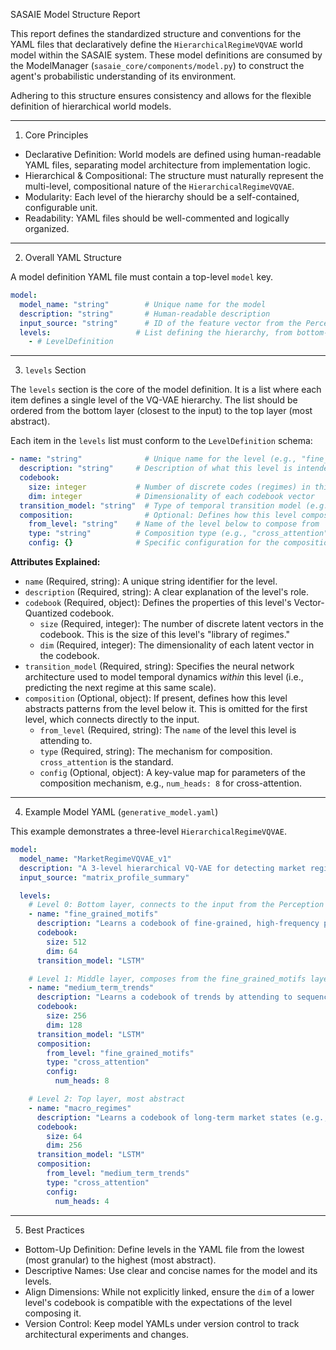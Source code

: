 SASAIE Model Structure Report

  This report defines the standardized structure and conventions for the YAML
  files that declaratively define the `HierarchicalRegimeVQVAE` world model
  within the SASAIE system. These model definitions are consumed by the
  ModelManager (`sasaie_core/components/model.py`) to construct the agent's
  probabilistic understanding of its environment.

  Adhering to this structure ensures consistency and allows for the flexible definition of hierarchical world models.

  ---

  1. Core Principles

   * Declarative Definition: World models are defined using human-readable YAML
     files, separating model architecture from implementation logic.
   * Hierarchical & Compositional: The structure must naturally represent the multi-level, compositional nature of the `HierarchicalRegimeVQVAE`.
   * Modularity: Each level of the hierarchy should be a self-contained, configurable unit.
   * Readability: YAML files should be well-commented and logically organized.

  ---

  2. Overall YAML Structure

  A model definition YAML file must contain a top-level `model` key.

   ```yaml
   model:
     model_name: "string"        # Unique name for the model
     description: "string"       # Human-readable description
     input_source: "string"      # ID of the feature vector from the Perception Engine (e.g., "matrix_profile")
     levels:                   # List defining the hierarchy, from bottom-up
       - # LevelDefinition
   ```

  ---

  3. `levels` Section

  The `levels` section is the core of the model definition. It is a list where each item defines a single level of the VQ-VAE hierarchy. The list should be ordered from the bottom layer (closest to the input) to the top layer (most abstract).

  Each item in the `levels` list must conform to the `LevelDefinition` schema:

   ```yaml
   - name: "string"              # Unique name for the level (e.g., "fine_grained_patterns")
     description: "string"     # Description of what this level is intended to learn
     codebook:
       size: integer           # Number of discrete codes (regimes) in this level's library
       dim: integer            # Dimensionality of each codebook vector
     transition_model: "string"  # Type of temporal transition model (e.g., "LSTM", "Transformer")
     composition:                # Optional: Defines how this level composes from the one below
       from_level: "string"    # Name of the level below to compose from
       type: "string"          # Composition type (e.g., "cross_attention")
       config: {}              # Specific configuration for the composition type (e.g., attention heads)
   ```

  **Attributes Explained:**

   * `name` (Required, string): A unique string identifier for the level.
   * `description` (Required, string): A clear explanation of the level's role.
   * `codebook` (Required, object): Defines the properties of this level's Vector-Quantized codebook.
       * `size` (Required, integer): The number of discrete latent vectors in the codebook. This is the size of this level's "library of regimes."
       * `dim` (Required, integer): The dimensionality of each latent vector in the codebook.
   * `transition_model` (Required, string): Specifies the neural network architecture used to model temporal dynamics *within* this level (i.e., predicting the next regime at this same scale).
   * `composition` (Optional, object): If present, defines how this level abstracts patterns from the level below it. This is omitted for the first level, which connects directly to the input.
       * `from_level` (Required, string): The `name` of the level this level is attending to.
       * `type` (Required, string): The mechanism for composition. `cross_attention` is the standard.
       * `config` (Optional, object): A key-value map for parameters of the composition mechanism, e.g., `num_heads: 8` for cross-attention.

  ---

  4. Example Model YAML (`generative_model.yaml`)

  This example demonstrates a three-level `HierarchicalRegimeVQVAE`.

   ```yaml
   model:
     model_name: "MarketRegimeVQVAE_v1"
     description: "A 3-level hierarchical VQ-VAE for detecting market regimes from a Matrix Profile."
     input_source: "matrix_profile_summary"

     levels:
       # Level 0: Bottom layer, connects to the input from the Perception Engine
       - name: "fine_grained_motifs"
         description: "Learns a codebook of fine-grained, high-frequency patterns from the Matrix Profile."
         codebook:
           size: 512
           dim: 64
         transition_model: "LSTM"

       # Level 1: Middle layer, composes from the fine_grained_motifs layer
       - name: "medium_term_trends"
         description: "Learns a codebook of trends by attending to sequences of fine-grained motifs."
         codebook:
           size: 256
           dim: 128
         transition_model: "LSTM"
         composition:
           from_level: "fine_grained_motifs"
           type: "cross_attention"
           config:
             num_heads: 8

       # Level 2: Top layer, most abstract
       - name: "macro_regimes"
         description: "Learns a codebook of long-term market states (e.g., bull, bear, sideways)."
         codebook:
           size: 64
           dim: 256
         transition_model: "LSTM"
         composition:
           from_level: "medium_term_trends"
           type: "cross_attention"
           config:
             num_heads: 4
   ```

  ---

  5. Best Practices

   * Bottom-Up Definition: Define levels in the YAML file from the lowest (most granular) to the highest (most abstract).
   * Descriptive Names: Use clear and concise names for the model and its levels.
   * Align Dimensions: While not explicitly linked, ensure the `dim` of a lower level's codebook is compatible with the expectations of the level composing it.
   * Version Control: Keep model YAMLs under version control to track architectural experiments and changes.

